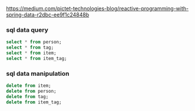 https://medium.com/pictet-technologies-blog/reactive-programming-with-spring-data-r2dbc-ee9f1c24848b

### sql data query
```sql
select * from person;
select * from tag;
select * from item;
select * from item_tag;
```

### sql data manipulation
```sql
delete from item;
delete from person;
delete from tag;
delete from item_tag;
```